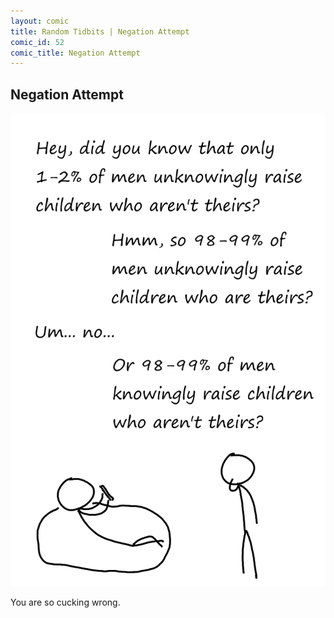 ```yaml
---
layout: comic
title: Random Tidbits | Negation Attempt
comic_id: 52
comic_title: Negation Attempt
---
```


## Negation Attempt

<img id="img52" src="/assets/images/52.png">

You are so cucking wrong.
